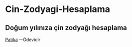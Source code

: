 # Cin-Zodyagi-Hesaplama
## Doğum yılınıza çin zodyağı hesaplama
[Patika](https://www.patika.dev/tr) --Ödevidir
